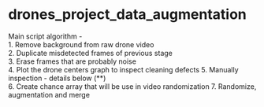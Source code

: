 # drones_project_data_augmentation

Main script algorithm -            
             1. Remove background from raw drone video              
             2. Duplicate misdetected frames of previous stage                  
             3. Erase frames that are probably noise              
             4. Plot the drone centers graph to inspect cleaning defects
             5. Manually inspection - details below (**)  
             6. Create chance array that will be use in video randomization 
             7. Randomize, augmentation and merge 
